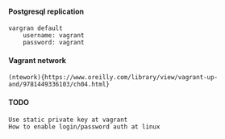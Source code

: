 #### Postgresql replication

    vargran default 
        username: vagrant
        password: vagrant
    
#### Vagrant network

    (ntework){https://www.oreilly.com/library/view/vagrant-up-and/9781449336103/ch04.html}
    
#### TODO
    
    Use static private key at vagrant
    How to enable login/password auth at linux